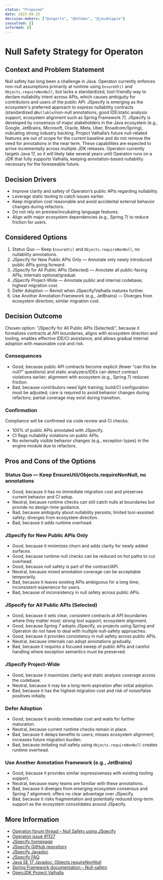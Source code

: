```yaml
---
status: "Proposed"
date: 2025-08-25
decision-makers: ["@ungerts", "@kthoms", "@javahippie"]
consulted: []
informed: []
---
```


# Null Safety Strategy for Operaton

## Context and Problem Statement

Null safety has long been a challenge in Java. Operaton currently enforces non-null assumptions primarily at runtime using `EnsureUtil` and `Objects.requireNonNull`, but lacks a standardized, tool-friendly way to declare nullability intent across APIs, which causes ambiguity for contributors and users of the public API. JSpecify is emerging as the ecosystem's preferred approach to express nullability contracts (standardized `@Nullable`/non-null annotations, good IDE/static analysis support, ecosystem alignment such as Spring Framework 7). JSpecify is developed by consensus of major stakeholders in the Java ecosystem (e.g., Google, JetBrains, Microsoft, Oracle, Meta, Uber, Broadcom/Spring), indicating strong industry backing. Project Valhalla’s future null-related features are out of scope for the current baseline and do not remove the need for annotations in the near term. These capabilities are expected to arrive incrementally across multiple JDK releases. Operaton currently targets Java 17, so it will likely take several years until Operaton runs on a JDK that fully supports Valhalla, keeping annotation-based nullability necessary for the foreseeable future.

## Decision Drivers

- Improve clarity and safety of Operaton’s public APIs regarding nullability.
- Leverage static tooling to catch issues earlier.
- Keep migration cost reasonable and avoid accidental external behavior changes during refactors.
- Do not rely on preview/incubating language features.
- Align with major ecosystem dependencies (e.g., Spring 7) to reduce friction for users.

## Considered Options

1. Status Quo — Keep `EnsureUtil` and `Objects.requireNonNull`, no nullability annotations.
2. JSpecify for New Public APIs Only — Annotate only newly introduced public APIs going forward.
3. JSpecify for All Public APIs (Selected) — Annotate all public-facing APIs; internals optional/gradual.
4. JSpecify Project-Wide — Annotate public and internal codebase; highest migration cost.
5. Defer Adoption — Revisit when JSpecify/Valhalla matures further.
6. Use Another Annotation Framework (e.g., JetBrains) — Diverges from ecosystem direction; similar migration cost.

## Decision Outcome

Chosen option: "JSpecify for All Public APIs (Selected)", because it formalizes contracts at API boundaries, aligns with ecosystem direction and tooling, enables effective IDE/CI assistance, and allows gradual internal adoption with reasonable cost and risk.

### Consequences

- Good, because public API contracts become explicit (fewer “can this be null?” questions) and static analyzers/IDEs can detect contract violations earlier; alignment with ecosystem (e.g., Spring 7) reduces friction.
- Bad, because contributors need light training; build/CI configuration must be adjusted; care is required to avoid behavior changes during refactors; partial coverage may exist during transition.

### Confirmation

Compliance will be confirmed via code review and CI checks:

- 100% of public APIs annotated with JSpecify.
- CI flags nullability violations on public APIs.
- No externally visible behavior changes (e.g., exception types) in the engine module due to refactors.

## Pros and Cons of the Options

### Status Quo — Keep EnsureUtil/Objects.requireNonNull, no annotations

- Good, because it has no immediate migration cost and preserves current behavior and CI setup.
- Neutral, because runtime checks can still catch nulls at boundaries but provide no design-time guidance.
- Bad, because ambiguity about nullability persists; limited tool-assisted safety; diverges from ecosystem direction.
- Bad, because it adds runtime overhead.

### JSpecify for New Public APIs Only

- Good, because it minimizes churn and adds clarity for newly added surfaces.
- Good, because runtime null checks can be reduced on hot paths to cut overhead.
- Good, because null safety is part of the contract/API.
- Neutral, because mixed annotation coverage can be acceptable temporarily.
- Bad, because it leaves existing APIs ambiguous for a long time; inconsistent experience for users.
- Bad, because of inconsistency in null safety across public APIs.

### JSpecify for All Public APIs (Selected)

- Good, because it sets clear, consistent contracts at API boundaries where they matter most; strong tool support; ecosystem alignment.
- Good, because Spring 7 adopts JSpecify, so projects using Spring and Operaton do not have to deal with multiple null-safety approaches.
- Good, because it provides consistency in null safety across public APIs.
- Neutral, because internals can adopt annotations gradually.
- Bad, because it requires a focused sweep of public APIs and careful handling where exception semantics must be preserved.

### JSpecify Project-Wide

- Good, because it maximizes clarity and static analysis coverage across the codebase.
- Neutral, because it may be a long-term aspiration after initial adoption.
- Bad, because it has the highest migration cost and risk of noise/false positives initially.

### Defer Adoption

- Good, because it avoids immediate cost and waits for further maturation.
- Neutral, because current runtime checks remain in place.
- Bad, because it delays benefits to users; misses ecosystem alignment; increases future migration burden.
- Bad, because imitating null safety using `Objects.requireNonNull` creates runtime overhead.

### Use Another Annotation Framework (e.g., JetBrains)

- Good, because it provides similar expressiveness with existing tooling support.
- Neutral, because many teams are familiar with these annotations.
- Bad, because it diverges from emerging ecosystem consensus and Spring 7 alignment; offers no clear advantage over JSpecify.
- Bad, because it risks fragmentation and potentially reduced long-term support as the ecosystem consolidates around JSpecify.

## More Information

- [Operaton forum thread – Null Safety using JSpecify](https://forum.operaton.org/t/null-safety-using-jspecify/281/1)
- [Operaton issue #1127](https://github.com/operaton/operaton/issues/1127)
- [JSpecify homepage](https://jspecify.dev/)
- [JSpecify GitHub repository](https://github.com/jspecify/jspecify)
- [JSpecify Javadoc](https://javadoc.io/doc/org.jspecify/jspecify/latest/index.html)
- [JSpecify FAQ](https://jspecify.dev/faq/)
- [Java SE 17 Javadoc: Objects.requireNonNull](https://docs.oracle.com/en/java/javase/17/docs/api/java.base/java/util/Objects.html#requireNonNull%28T%29)
- [Spring Framework documentation – Null-safety](https://docs.spring.io/spring-framework/reference/overview/null-safety.html)
- [OpenJDK Project Valhalla](https://openjdk.org/projects/valhalla/)
